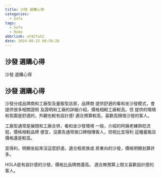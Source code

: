 ```yaml
---
title: 沙發 選購心得
categories:
  - Sofa
tags:
  - Sofa
  - Home
abbrlink: a742fa52
date: 2024-09-22 08:58:20
---
```

沙發 選購心得
-----------------------------------------------------------------------------------------------
<!--more-->
沙發 選購心得

沙發 選購心得
-----------------------------------------------------------------------------------------------
沙發分成品牌商和工廠型及量販型店家，品牌商
提供舒適的看和坐沙發模式，會提供很多相關證照
及證明和工廠的詳細介紹，價格相較工廠較高。但
提供的環境和氛圍是舒適的，外觀也較有設計感!
適合預算較高，喜歡高顏值沙發的客人。

工廠型通常是展間和工廠合併，看和坐沙發環境
一般，介紹的阿姨老練熟稔流程，價格相較品牌
便宜，沒廣告通常做口碑相傳客人，但相比宜得利
這種量販店價格還是較高。

宜得利，明顯坐起來沒這麼舒適，適合租房族或
房東向的沙發，價格明顯划算許多。

HOLA是有設計感的沙發，價格比品牌商還高。
適合無預算上限又喜歡設計感的客人。